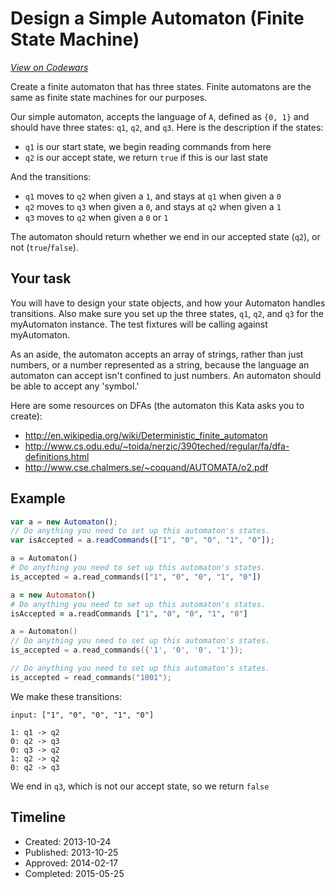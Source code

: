 # Design a Simple Automaton (Finite State Machine)
[*View on Codewars*](https://www.codewars.com/kata/design-a-simple-automaton-finite-state-machine)

Create a finite automaton that has three states. Finite automatons are the same as finite state machines for our purposes.

Our simple automaton, accepts the language of `A`, defined as `{0, 1}` and should have three states: `q1`, `q2`, and `q3`. Here is the description if the states:

* `q1` is our start state, we begin reading commands from here
* `q2` is our accept state, we return `true` if this is our last state

And the transitions:

* `q1` moves to `q2` when given a `1`, and stays at `q1` when given a `0`
* `q2` moves to `q3` when given a `0`, and stays at `q2` when given a `1`  
* `q3` moves to `q2` when given a `0` or `1`

The automaton should return whether we end in our accepted state (`q2`), or not (`true`/`false`).


## Your task

You will have to design your state objects, and how your Automaton handles transitions. Also make sure you set up the three states, `q1`, `q2`, and `q3` for the myAutomaton instance. The test fixtures will be calling against myAutomaton.

As an aside, the automaton accepts an array of strings, rather than just numbers, or a number represented as a string, because the language an automaton can accept isn't confined to just numbers. An automaton should be able to accept any 'symbol.'

Here are some resources on DFAs (the automaton this Kata asks you to create):

* http://en.wikipedia.org/wiki/Deterministic_finite_automaton  
* http://www.cs.odu.edu/~toida/nerzic/390teched/regular/fa/dfa-definitions.html  
* http://www.cse.chalmers.se/~coquand/AUTOMATA/o2.pdf  


## Example

```javascript
var a = new Automaton();
// Do anything you need to set up this automaton's states.
var isAccepted = a.readCommands(["1", "0", "0", "1", "0"]);
```
```python
a = Automaton()
# Do anything you need to set up this automaton's states.
is_accepted = a.read_commands(["1", "0", "0", "1", "0"])
```
```coffeescript
a = new Automaton()
# Do anything you need to set up this automaton's states.
isAccepted = a.readCommands ["1", "0", "0", "1", "0"]
```
```c++
a = Automaton()
// Do anything you need to set up this automaton's states.
is_accepted = a.read_commands({'1', '0', '0', '1'});
```

```c
// Do anything you need to set up this automaton's states.
is_accepted = read_commands("1001");
```


We make these transitions:
```
input: ["1", "0", "0", "1", "0"]

1: q1 -> q2
0: q2 -> q3
0: q3 -> q2
1: q2 -> q2
0: q2 -> q3
```

We end in `q3`, which is not our accept state, so we return `false`



## Timeline
- Created: 2013-10-24
- Published: 2013-10-25
- Approved: 2014-02-17
- Completed: 2015-05-25
